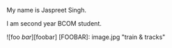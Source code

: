 My name is Jaspreet Singh.

I am second year BCOM student.

![foo *bar*][foobar]
[FOOBAR]: image.jpg "train & tracks"
